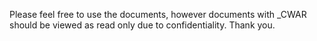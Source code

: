 Please feel free to use the documents, however documents with _CWAR should be viewed as read only due to confidentiality.
Thank you.
